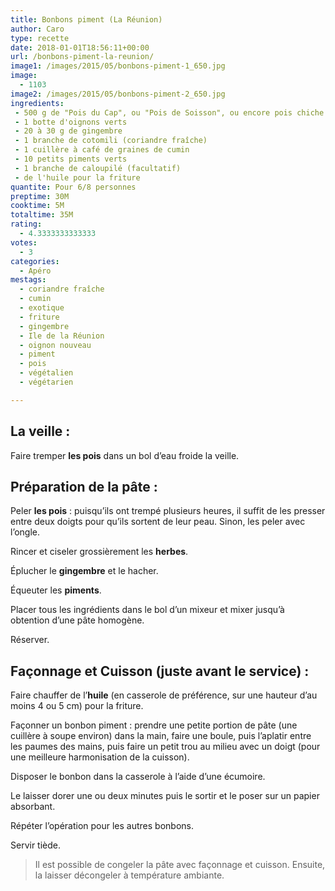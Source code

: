 ```yaml
---
title: Bonbons piment (La Réunion)
author: Caro
type: recette
date: 2018-01-01T18:56:11+00:00
url: /bonbons-piment-la-reunion/
image1: /images/2015/05/bonbons-piment-1_650.jpg
image:
  - 1103
image2: /images/2015/05/bonbons-piment-2_650.jpg
ingredients:
 - 500 g de "Pois du Cap", ou "Pois de Soisson", ou encore pois chiche
 - 1 botte d'oignons verts
 - 20 à 30 g de gingembre
 - 1 branche de cotomili (coriandre fraîche)
 - 1 cuillère à café de graines de cumin
 - 10 petits piments verts
 - 1 branche de caloupilé (facultatif)
 - de l'huile pour la friture
quantite: Pour 6/8 personnes
preptime: 30M
cooktime: 5M
totaltime: 35M
rating:
  - 4.3333333333333
votes:
  - 3
categories:
  - Apéro
mestags:
  - coriandre fraîche
  - cumin
  - exotique
  - friture
  - gingembre
  - Ile de la Réunion
  - oignon nouveau
  - piment
  - pois
  - végétalien
  - végétarien

---
```

## La veille :

Faire tremper **les pois** dans un bol d&rsquo;eau froide la veille.

## Préparation de la pâte :

Peler **les pois** : puisqu&rsquo;ils ont trempé plusieurs heures, il suffit de les presser entre deux doigts pour qu&rsquo;ils sortent de leur peau. Sinon, les peler avec l&rsquo;ongle.

Rincer et ciseler grossièrement les **herbes**.

Éplucher le **gingembre** et le hacher.

Équeuter les **piments**.

Placer tous les ingrédients dans le bol d&rsquo;un mixeur et mixer jusqu&rsquo;à obtention d&rsquo;une pâte homogène.

Réserver.

## Façonnage et Cuisson (juste avant le service) :

Faire chauffer de l&rsquo;**huile** (en casserole de préférence, sur une hauteur d&rsquo;au moins 4 ou 5 cm) pour la friture.

Façonner un bonbon piment : prendre une petite portion de pâte (une cuillère à soupe environ) dans la main, faire une boule, puis l&rsquo;aplatir entre les paumes des mains, puis faire un petit trou au milieu avec un doigt (pour une meilleure harmonisation de la cuisson).

Disposer le bonbon dans la casserole à l&rsquo;aide d&rsquo;une écumoire.

Le laisser dorer une ou deux minutes puis le sortir et le poser sur un papier absorbant.

Répéter l&rsquo;opération pour les autres bonbons.

Servir tiède.

> Il est possible de congeler la pâte avec façonnage et cuisson. Ensuite, la laisser décongeler à température ambiante.

&nbsp;
